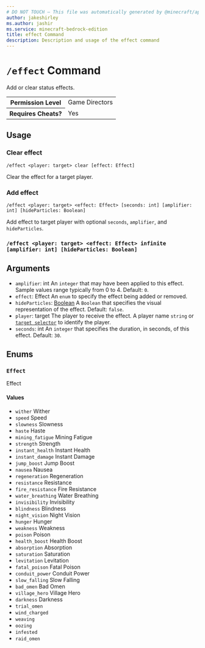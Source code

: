```yaml
---
# DO NOT TOUCH — This file was automatically generated by @minecraft/api-docs-generator, to report problems file an issue at https://github.com/Mojang/minecraft-scripting-libraries
author: jakeshirley
ms.author: jashir
ms.service: minecraft-bedrock-edition
title: effect Command
description: Description and usage of the effect command
---
```

# `/effect` Command
Add or clear status effects.

<table>
  <tr>
    <th>Permission Level</th>
    <td>Game Directors</td>
  </tr>
  <tr>
    <th>Requires Cheats?</th>
    <td>Yes</td>
  </tr>
</table>

## Usage
### Clear effect
`/effect <player: target> clear [effect: Effect]`

Clear the effect for a target player.

### Add effect
`/effect <player: target> <effect: Effect> [seconds: int] [amplifier: int] [hideParticles: Boolean]`

Add effect to target player with optional `seconds`, `amplifier`, and `hideParticles`.

### `/effect <player: target> <effect: Effect> infinite [amplifier: int] [hideParticles: Boolean]`

## Arguments
- `amplifier`: int
An `integer` that may have been applied to this effect. Sample values range typically from 0 to 4.
Default: `0`.
- `effect`: Effect
An `enum` to specify the effect being added or removed.
- `hideParticles`: [Boolean](../enums/Boolean.md)
A `Boolean` that specifies the visual representation of the effect.
Default: `false`.
- `player`: target
The player to receive the effect. A player name `string` or [`target selector`](https://learn.microsoft.com/minecraft/creator/documents/commandsintroduction#target-selectors) to identify the player.
- `seconds`: int
An `integer` that specifies the duration, in seconds, of this effect.
Default: `30`.

## Enums
### `Effect`
Effect

#### Values
- `wither`
Wither
- `speed`
Speed
- `slowness`
Slowness
- `haste`
Haste
- `mining_fatigue`
Mining Fatigue
- `strength`
Strength
- `instant_health`
Instant Health
- `instant_damage`
Instant Damage
- `jump_boost`
Jump Boost
- `nausea`
Nausea
- `regeneration`
Regeneration
- `resistance`
Resistance
- `fire_resistance`
Fire Resistance
- `water_breathing`
Water Breathing
- `invisibility`
Invisibility
- `blindness`
Blindness
- `night_vision`
Night Vision
- `hunger`
Hunger
- `weakness`
Weakness
- `poison`
Poison
- `health_boost`
Health Boost
- `absorption`
Absorption
- `saturation`
Saturation
- `levitation`
Levitation
- `fatal_poison`
Fatal Poison
- `conduit_power`
Conduit Power
- `slow_falling`
Slow Falling
- `bad_omen`
Bad Omen
- `village_hero`
Village Hero
- `darkness`
Darkness
- `trial_omen`
- `wind_charged`
- `weaving`
- `oozing`
- `infested`
- `raid_omen`
